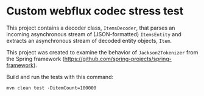 # Custom webflux codec stress test

This project contains a decoder class, `ItemsDecoder`, that parses an incoming asynchronous stream of (JSON-formatted) `ItemsEntity` and extracts an asynchronous stream of decoded entity objects, `Item`.

This project was created to examine the behavior of `Jackson2Tokenizer` from the Spring framework (https://github.com/spring-projects/spring-framework).

Build and run the tests with this command:

```
mvn clean test -DitemCount=100000
```
